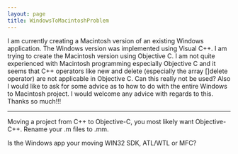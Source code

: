 ```yaml
---
layout: page
title: WindowsToMacintoshProblem
---
```


I am currently creating a Macintosh version of an existing Windows application. The Windows version was implemented using Visual C++. I am trying to create the Macintosh version using Objective C. I am not quite experienced with Macintosh programming especially Objective C and it seems that C++ operators like new and delete (especially the array []delete operator) are not applicable in Objective C. Can this really not be used? 
Also I would like to ask for some advice as to how to do with the entire Windows to Macintosh project. I would welcome any advice with regards to this. Thanks so much!!!

----

Moving a project from C++ to Objective-C, you most likely want Objective-C++. Rename your .m files to .mm.

Is the Windows app your moving WIN32 SDK, ATL/WTL or MFC?
